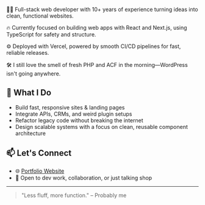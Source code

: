 🧑‍💻 Full-stack web developer with 10+ years of experience turning ideas into clean, functional websites.  

🔥 Currently focused on building web apps with React and Next.js, using TypeScript for safety and structure.

⚙️ Deployed with Vercel, powered by smooth CI/CD pipelines for fast, reliable releases.

🛠️ I still love the smell of fresh PHP and ACF in the morning—WordPress isn't going anywhere.  

## 🚀 What I Do

- Build fast, responsive sites & landing pages  
- Integrate APIs, CRMs, and weird plugin setups  
- Refactor legacy code without breaking the internet  
- Design scalable systems with a focus on clean, reusable component architecture  

## 📫 Let's Connect

- 🌐 [Portfolio Website]([https://your-website.com](https://davidjhanus.me/))
- 📩 Open to dev work, collaboration, or just talking shop  

---

> "Less fluff, more function." – Probably me
